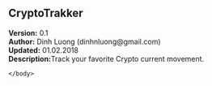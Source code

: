 <html>
    <head>
    </head>
    <body>
        <h2>CryptoTrakker</h2>
        <div><b>Version:</b> 0.1</div>
        <div><b>Author:</b> Dinh Luong (dinhnluong@gmail.com)</div>
        <div><b>Updated:</b> 01.02.2018</div>
        <div><b>Description:</b>Track your favorite Crypto current movement.</div>
        
    </body>
</html>
